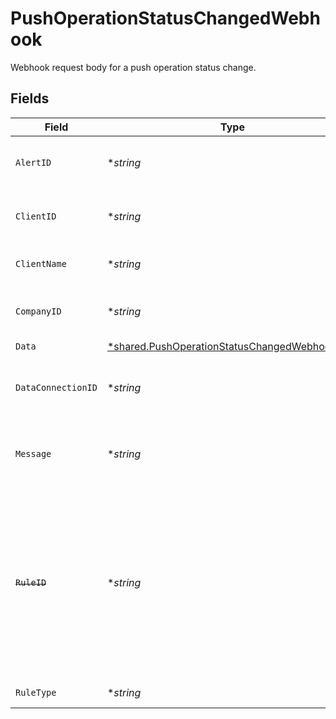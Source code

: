 # PushOperationStatusChangedWebhook

Webhook request body for a push operation status change.


## Fields

| Field                                                                                                                                                    | Type                                                                                                                                                     | Required                                                                                                                                                 | Description                                                                                                                                              | Example                                                                                                                                                  |
| -------------------------------------------------------------------------------------------------------------------------------------------------------- | -------------------------------------------------------------------------------------------------------------------------------------------------------- | -------------------------------------------------------------------------------------------------------------------------------------------------------- | -------------------------------------------------------------------------------------------------------------------------------------------------------- | -------------------------------------------------------------------------------------------------------------------------------------------------------- |
| `AlertID`                                                                                                                                                | **string*                                                                                                                                                | :heavy_minus_sign:                                                                                                                                       | Unique identifier of the webhook event.                                                                                                                  |                                                                                                                                                          |
| `ClientID`                                                                                                                                               | **string*                                                                                                                                                | :heavy_minus_sign:                                                                                                                                       | Unique identifier for your client in Codat.                                                                                                              |                                                                                                                                                          |
| `ClientName`                                                                                                                                             | **string*                                                                                                                                                | :heavy_minus_sign:                                                                                                                                       | Name of your client in Codat.                                                                                                                            |                                                                                                                                                          |
| `CompanyID`                                                                                                                                              | **string*                                                                                                                                                | :heavy_minus_sign:                                                                                                                                       | Unique identifier for your SMB in Codat.                                                                                                                 | 8a210b68-6988-11ed-a1eb-0242ac120002                                                                                                                     |
| `Data`                                                                                                                                                   | [*shared.PushOperationStatusChangedWebhookData](../../../pkg/models/shared/pushoperationstatuschangedwebhookdata.md)                                     | :heavy_minus_sign:                                                                                                                                       | N/A                                                                                                                                                      |                                                                                                                                                          |
| `DataConnectionID`                                                                                                                                       | **string*                                                                                                                                                | :heavy_minus_sign:                                                                                                                                       | Unique identifier for a company's data connection.                                                                                                       | 2e9d2c44-f675-40ba-8049-353bfcb5e171                                                                                                                     |
| `Message`                                                                                                                                                | **string*                                                                                                                                                | :heavy_minus_sign:                                                                                                                                       | A human-readable message about the webhook.                                                                                                              |                                                                                                                                                          |
| ~~`RuleID`~~                                                                                                                                             | **string*                                                                                                                                                | :heavy_minus_sign:                                                                                                                                       | : warning: ** DEPRECATED **: This will be removed in a future release, please migrate away from it as soon as possible.<br/><br/>Unique identifier for the rule. |                                                                                                                                                          |
| `RuleType`                                                                                                                                               | **string*                                                                                                                                                | :heavy_minus_sign:                                                                                                                                       | The type of rule.                                                                                                                                        |                                                                                                                                                          |